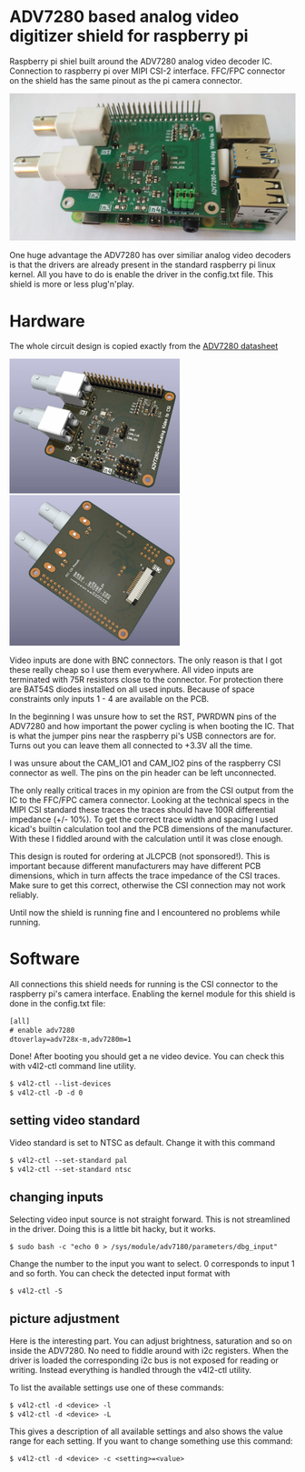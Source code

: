 # ADV7280 based analog video digitizer shield for raspberry pi

Raspberry pi shiel built around the ADV7280 analog video decoder IC. Connection to raspberry pi over
MIPI CSI-2 interface. FFC/FPC connector on the shield has the same pinout as the pi camera connector.

<p float="center">
  <img src="pic/raspi_with_adv_shield.jpg" width="600" />
</p>

One huge advantage the ADV7280 has over similiar analog video decoders is that the drivers are already
present in the standard raspberry pi linux kernel. All you have to do is enable the driver in the
config.txt file. This shield is more or less plug'n'play.

# Hardware

The whole circuit design is copied exactly from the <a href="https://www.analog.com/media/en/technical-documentation/data-sheets/ADV7280.PDF">ADV7280 datasheet</a>

<p float="left">
  <img src="pic/ADV728X_video_capture_PCB_render_front.jpg" width="300" />
  <img src="pic/ADV728X_video_capture_PCB_render_back.jpg" width="300" />
</p>

Video inputs are done with BNC connectors. The only reason is that I got these really cheap so I use
them everywhere. All video inputs are terminated with 75R resistors close to the connector. For
protection there are BAT54S diodes installed on all used inputs. Because of space constraints only
inputs 1 - 4 are available on the PCB.

In the beginning I was unsure how to set the RST, PWRDWN pins of the ADV7280 and how important
the power cycling is when booting the IC. That is what the jumper pins near the raspberry pi's
USB connectors are for. Turns out you can leave them all connected to +3.3V all the time.

I was unsure about the CAM_IO1 and CAM_IO2 pins of the raspberry CSI connector as well. The pins
on the pin header can be left unconnected.

The only really critical traces in my opinion are from the CSI output from the IC to the FFC/FPC
camera connector. Looking at the technical specs in the MIPI CSI standard these traces the traces
should have 100R differential impedance (+/- 10%). To get the correct trace width and spacing I
used kicad's builtin calculation tool and the PCB dimensions of the manufacturer. With these I
fiddled around with the calculation until it was close enough.

This design is routed for ordering at JLCPCB (not sponsored!). This is important because different
manufacturers may have different PCB dimensions, which in turn affects the trace impedance of the
CSI traces. Make sure to get this correct, otherwise the CSI connection may not work reliably.

Until now the shield is running fine and I encountered no problems while running.

# Software

All connections this shield needs for running is the CSI connector to the raspberry pi's camera
interface. Enabling the kernel module for this shield is done in the config.txt file:

```
[all]
# enable adv7280
dtoverlay=adv728x-m,adv7280m=1
```

Done! After booting you should get a ne video device.
You can check this with v4l2-ctl command line utility.

```
$ v4l2-ctl --list-devices
$ v4l2-ctl -D -d 0
```

## setting video standard

Video standard is set to NTSC as default. Change it with this command
```
$ v4l2-ctl --set-standard pal
$ v4l2-ctl --set-standard ntsc
```

## changing inputs

Selecting video input source is not straight forward. This is not streamlined in the driver.
Doing this is a little bit hacky, but it works.

```
$ sudo bash -c "echo 0 > /sys/module/adv7180/parameters/dbg_input"
```

Change the number to the input you want to select. 0 corresponds to input 1 and so forth.
You can check the detected input format with

```
$ v4l2-ctl -S
```

## picture adjustment

Here is the interesting part. You can adjust brightness, saturation and so on inside the ADV7280.
No need to fiddle around with i2c registers. When the driver is loaded the corresponding i2c bus
is not exposed for reading or writing. Instead everything is handled through the v4l2-ctl utility.

To list the available settings use one of these commands:

```
$ v4l2-ctl -d <device> -l
$ v4l2-ctl -d <device> -L
```

This gives a description of all available settings and also shows the value range for each setting. If you want to change something use this command:

```
$ v4l2-ctl -d <device> -c <setting>=<value>
```
